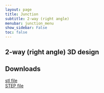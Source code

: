 ```yaml
---
layout: page
title: Junction
subtitle: 2-way (right angle)
menubar: junction_menu
show_sidebar: False
toc: false
---
```


## 2-way (right angle) 3D design 
<html>
<script src="https://embed.github.com/view/3d/misaacson01/M3/gh-pages/parts/files/Junction2wayRight146mm.stl"></script>
</html>


## Downloads
<html>
<a href="/M3/parts/files/Junction2wayRight146mm.stl">stl file</a>
<br>
<a href="/M3/parts/files/Junction2wayRight146mm.step">STEP file</a>
</html>

